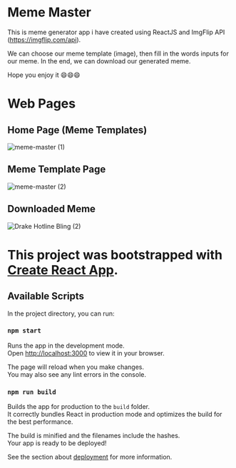 # Meme Master

This is meme generator app i have created using ReactJS and ImgFlip API (https://imgflip.com/api).

We can choose our meme template (image), then fill in the words inputs for our meme. In the end, we can download our generated meme.

Hope you enjoy it 😄😄😄

# Web Pages

## Home Page (Meme Templates)

![meme-master (1)](https://user-images.githubusercontent.com/66102026/158972808-b7e7ce67-216a-41c0-9721-1192c13a39cd.jpg)

## Meme Template Page

![meme-master (2)](https://user-images.githubusercontent.com/66102026/158972909-470e6a5a-88fa-4cf9-82aa-8a2d0b51c595.jpg)

## Downloaded Meme

![Drake Hotline Bling (2)](https://user-images.githubusercontent.com/66102026/158972989-7e75e12a-02ec-4901-87cb-21abd2105f29.jpg)

# This project was bootstrapped with [Create React App](https://github.com/facebook/create-react-app).

## Available Scripts

In the project directory, you can run:

### `npm start`

Runs the app in the development mode.\
Open [http://localhost:3000](http://localhost:3000) to view it in your browser.

The page will reload when you make changes.\
You may also see any lint errors in the console.

### `npm run build`

Builds the app for production to the `build` folder.\
It correctly bundles React in production mode and optimizes the build for the best performance.

The build is minified and the filenames include the hashes.\
Your app is ready to be deployed!

See the section about [deployment](https://facebook.github.io/create-react-app/docs/deployment) for more information.
